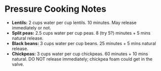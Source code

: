 # Pressure Cooking Notes

- **Lentils:** 2 cups water per cup lentils. 10 minutes. May release immediately
  or not.
- **Split peas:** 2.5 cups water per cup peas. 8 (try 5?) minutes + 5 mins natural
  release.
- **Black beans:** 3 cups water per cup beans. 25 minutes + 5 mins natural
  release.
- **Chickpeas:** 3 cups water per cup chickpeas. 60 minutes + 10 mins natural. DO NOT release immediately; chickpea foam could get in the valve.
